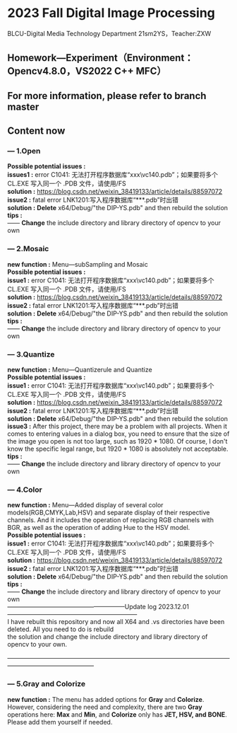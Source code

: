 # 2023 Fall Digital Image Processing
BLCU-Digital Media Technology Department 21sm2YS，Teacher:ZXW
## Homework—Experiment（Environment：Opencv4.8.0，VS2022 C++ MFC）
## For more information, please refer to branch master
## Content now
### — 1.Open
**Possible potential issues :** <br />
**issues1 :** error C1041: 无法打开程序数据库“xxx\vc140.pdb”；如果要将多个 CL.EXE 写入同一个 .PDB 文件，请使用/FS<br />
**solution :** <https://blog.csdn.net/weixin_38419133/article/details/88597072><br />
**issue2 :** fatal error LNK1201:写入程序数据库“***.pdb”时出错<br />
**solution :** **Delete** x64/Debug/"the DIP-YS.pdb" and then rebuild the solution<br />
**tips :** <br />
—— **Change** the include directory and library directory of opencv to your own<br />
### — 2.Mosaic
**new function :** Menu—subSampling and Mosaic<br />
**Possible potential issues :** <br />
**issue1 :** error C1041: 无法打开程序数据库“xxx\vc140.pdb”；如果要将多个 CL.EXE 写入同一个 .PDB 文件，请使用/FS<br />
**solution :** <https://blog.csdn.net/weixin_38419133/article/details/88597072><br />
**issue2 :** fatal error LNK1201:写入程序数据库“***.pdb”时出错<br />
**solution :** **Delete** x64/Debug/"the DIP-YS.pdb" and then rebuild the solution<br />
**tips :** <br />
—— **Change** the include directory and library directory of opencv to your own<br />
### — 3.Quantize
**new function :** Menu—Quantizerule and Quantize<br />
**Possible potential issues :** <br />
**issue1 :** error C1041: 无法打开程序数据库“xxx\vc140.pdb”；如果要将多个 CL.EXE 写入同一个 .PDB 文件，请使用/FS<br />
**solution :** <https://blog.csdn.net/weixin_38419133/article/details/88597072><br />
**issue2 :** fatal error LNK1201:写入程序数据库“***.pdb”时出错<br />
**solution :** **Delete** x64/Debug/"the DIP-YS.pdb" and then rebuild the solution<br />
**issue3 :** After this project, there may be a problem with all projects. When it comes to entering values in a dialog box, you need to ensure that the size of the image you open is not too large, such as 1920 * 1080. Of course, I don't know the specific legal range, but 1920 * 1080 is absolutely not acceptable.<br />
**tips :** <br />
—— **Change** the include directory and library directory of opencv to your own<br />
### — 4.Color
**new function :** Menu—Added display of several color models(RGB,CMYK,Lab,HSV) and separate display of their respective channels. And it includes the operation of replacing RGB channels with BGR, as well as the operation of adding Hue to the HSV model.<br />
**Possible potential issues :** <br />
**issue1 :** error C1041: 无法打开程序数据库“xxx\vc140.pdb”；如果要将多个 CL.EXE 写入同一个 .PDB 文件，请使用/FS<br />
**solution :** <https://blog.csdn.net/weixin_38419133/article/details/88597072><br />
**issue2 :** fatal error LNK1201:写入程序数据库“***.pdb”时出错<br />
**solution :** **Delete** x64/Debug/"the DIP-YS.pdb" and then rebuild the solution<br />
**tips :** <br />
—— **Change** the include directory and library directory of opencv to your own<br />
———————————————————Update log 2023.12.01—————————————————————<br />
I have rebuilt this repository and now all X64 and .vs directories have been deleted. All you need to do is rebuild<br />
the solution and change the include directory and library directory of opencv to your own.                                 <br />

——————————————————————————————————————————————————<br />

### — 5.Gray and Colorize
**new function :** The menu has added options for **Gray** and **Colorize**. However, considering the need and complexity, there are two **Gray** operations here: **Max** and **Min**, and **Colorize** only has **JET, HSV, and BONE**. Please add them yourself if needed.

